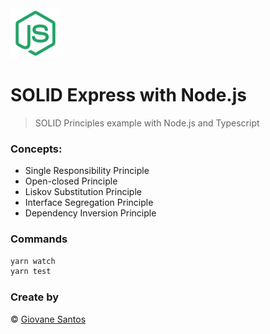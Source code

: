 <img src="./node.png" width="80" height="80" alt="logo">

# SOLID Express with Node.js

> SOLID Principles example with Node.js and Typescript

### Concepts:

- Single Responsibility Principle
- Open-closed Principle
- Liskov Substitution Principle
- Interface Segregation Principle
- Dependency Inversion Principle

### Commands

```bash
yarn watch
yarn test
```

### Create by
© [Giovane Santos](https://giovanesantossilva.github.io/)
